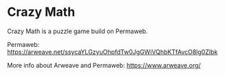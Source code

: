 # Crazy Math

Crazy Math is a puzzle game build on Permaweb.

Permaweb: https://arweave.net/ssycaYLGzyuOhpfdTw0JgGWiVQhbKTfAvcO8lg0ZIbk

More info about Arweave and Permaweb: https://www.arweave.org/

